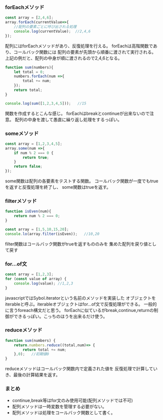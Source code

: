 ### forEachメソッド

```javascript
const array = [2,4,6];
array.forEach(currentValue=>{
    //配列の要素ごとに呼び出される処理
    console.log(currentValue);  //2,4,6
});
```
配列にはforEachメソッドがあり、反復処理を行える。
forEachは高階関数であり、コールバック関数には
配列の要素が先頭から順番に渡されて実行される。
上記の例だと、配列の中身が順に渡されるので2,4,6となる。

```javascript
function sum(numbers){
    let total = 0;
    numbers.forEach(num =>{
        total += num;
    });
    return total;
}

console.log(sum([1,2,3,4,5]));   //15
```
関数を作成するとこんな感じ。
forEachはbreakとcontinueが出来ないので注意。
配列の中身を渡して愚直に繰り返し処理をするっぽい。

### someメソッド
```javascript
const array = [1,2,3,4,5];
array.some(num =>{
    if num % 2 === 0 {
        return true;
    }
    return false;
});

```
some関数は配列の各要素をテストする関数。
コールバック関数が一度でもtrueを返すと反復処理を終了し、
some関数はtrueを返す。

### filterメソッド
```javascript
function isEven(num){
    return num % 2 === 0;
}

const array = [1,5,10,15,20];
console.lo(array.filter(isEven));   //10,20

```
filter関数はコールバック関数がtrueを返すもののみを
集めた配列を戻り値として戻す

### for...of文
```javascript
const array = [1,2,3];
for (const value of array) {
    console.log(value); //1,2,3
}
```
javascriptではSybol.iteratorという名前のメソッドを実装した
オブジェクトをiterableと呼ぶ。iterableオブジェクトはfor...of文で反復処理ができる。
一般的に言うforeach構文だと思う。
forEachに似ているがbreak,continue,returnの制御ができるっぽい。こっちのほうを出来るだけ使う。

### reduceメソッド
```javascript
function sum(numbers) {
    return.numbers.reduce((total,num)=> {
        return total += num;
    },0);   //初期値0
}
```
reduceメソッドはコールバック関数内で定義された値を
反復処理で計算していき、最後の計算結果を返す。

### まとめ
* continue,break等はfor文のみ使用可能(配列メソッドでは不可)
* 配列メソッドは一時変数を管理する必要がない。
* 配列メソッドは処理をコールバック関数として書く。

